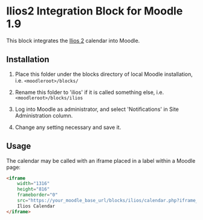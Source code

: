 # Ilios2 Integration Block for Moodle 1.9

This block integrates the [Ilios 2](http://iliosproject.org/) calendar into Moodle.

## Installation

1. Place this folder under the blocks directory of local Moodle 
   installation, i.e. `<moodleroot>/blocks/`

2. Rename this folder to 'ilios' if it is called something else, 
   i.e. `<moodleroot>/blocks/ilios`

3. Log into Moodle as administrator, and select 'Notifications' in
   Site Administration column.

4. Change any setting necessary and save it.

## Usage

The calendar may be called with an iframe placed in a label within a Moodle
page:

```html
<iframe 
	width="1316" 
	height="816" 
	frameborder="0" 
	src="https://your_moodle_base_url/blocks/ilios/calendar.php?iframe_width=1300&iframe_height=800"> 
	Ilios Calendar
</iframe>
```